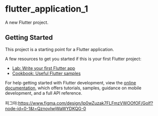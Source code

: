 # flutter_application_1

A new Flutter project.

## Getting Started

This project is a starting point for a Flutter application.

A few resources to get you started if this is your first Flutter project:

- [Lab: Write your first Flutter app](https://docs.flutter.dev/get-started/codelab)
- [Cookbook: Useful Flutter samples](https://docs.flutter.dev/cookbook)

For help getting started with Flutter development, view the
[online documentation](https://docs.flutter.dev/), which offers tutorials,
samples, guidance on mobile development, and a full API reference.

피그마:https://www.figma.com/design/Ip0wZuzak7FLFmzVWOOfOF/Golf?node-id=0-1&t=QznovIwjWaWYDKQG-0
